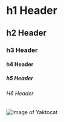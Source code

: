 # h1 Header

## h2 Header

### h3 Header

#### h4 Header

##### h5 Header

###### H6 Header

![Image of Yaktocat](https://octodex.github.com/images/yaktocat.png)
